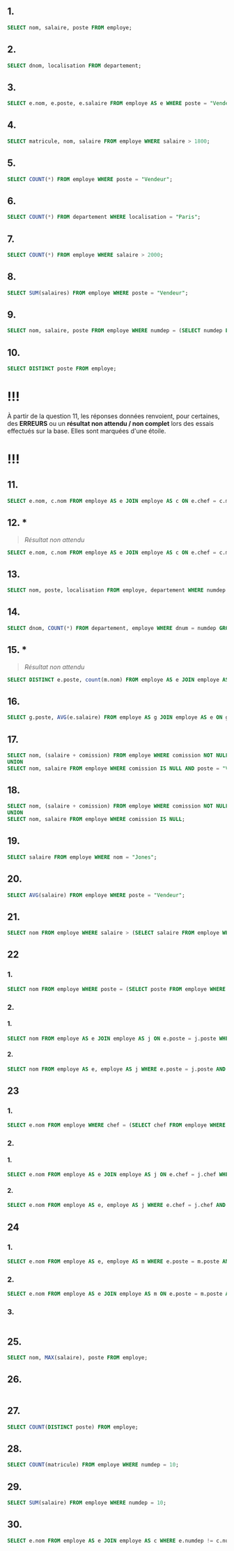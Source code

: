 ## 1.

```sql
SELECT nom, salaire, poste FROM employe;
```

## 2.

```sql
SELECT dnom, localisation FROM departement;
```

## 3.

```sql
SELECT e.nom, e.poste, e.salaire FROM employe AS e WHERE poste = "Vendeur";
```

## 4.

```sql
SELECT matricule, nom, salaire FROM employe WHERE salaire > 1800;
```

## 5.

```sql
SELECT COUNT(*) FROM employe WHERE poste = "Vendeur";
```

## 6.

```sql
SELECT COUNT(*) FROM departement WHERE localisation = "Paris";
```

## 7.

```sql
SELECT COUNT(*) FROM employe WHERE salaire > 2000;
```

## 8.

```sql
SELECT SUM(salaires) FROM employe WHERE poste = "Vendeur";
```

## 9.

```sql
SELECT nom, salaire, poste FROM employe WHERE numdep = (SELECT numdep FROM employe WHERE nom = "Martin");
```

## 10.

```sql
SELECT DISTINCT poste FROM employe;
```

# !!!
À partir de la question 11, les réponses données renvoient, pour certaines, des **ERREURS** ou un **résultat non attendu / non complet** lors des essais effectués sur la base. Elles sont marquées d'une étoile.
# !!!

## 11.

```sql
SELECT e.nom, c.nom FROM employe AS e JOIN employe AS c ON e.chef = c.matricule;
```

## 12. *
> *Résultat non attendu*

```sql
SELECT e.nom, c.nom FROM employe AS e JOIN employe AS c ON e.chef = c.matricule OR e.chef IS NULL;
```

## 13.

```sql
SELECT nom, poste, localisation FROM employe, departement WHERE numdep = dnum;
```

## 14.

```sql
SELECT dnom, COUNT(*) FROM departement, employe WHERE dnum = numdep GROUP BY dnom;
```

## 15. *
> *Résultat non attendu*

```sql
SELECT DISTINCT e.poste, count(m.nom) FROM employe AS e JOIN employe AS m ON m.poste = e.poste GROUP BY e.poste;
```

## 16.

```sql
SELECT g.poste, AVG(e.salaire) FROM employe AS g JOIN employe AS e ON g.poste = e.poste GROUP BY g.poste;
```

## 17.

```sql
SELECT nom, (salaire + comission) FROM employe WHERE comission NOT NULL AND poste = "Vendeur"
UNION
SELECT nom, salaire FROM employe WHERE comission IS NULL AND poste = "Vendeur";
```

## 18.

```sql
SELECT nom, (salaire + comission) FROM employe WHERE comission NOT NULL
UNION
SELECT nom, salaire FROM employe WHERE comission IS NULL;
```

## 19.

```sql
SELECT salaire FROM employe WHERE nom = "Jones";
```

## 20.

```sql
SELECT AVG(salaire) FROM employe WHERE poste = "Vendeur";
```

## 21.

```sql
SELECT nom FROM employe WHERE salaire > (SELECT salaire FROM employe WHERE nom = "Jones");
```

## 22

### 1.

```sql
SELECT nom FROM employe WHERE poste = (SELECT poste FROM employe WHERE nom = "Jones");
```

### 2.
#### 1.
```sql
SELECT nom FROM employe AS e JOIN employe AS j ON e.poste = j.poste WHERE j.nom = "Jones";
```
#### 2.
```sql
SELECT nom FROM employe AS e, employe AS j WHERE e.poste = j.poste AND j.nom = "Jones";
```

## 23

### 1.

```sql
SELECT e.nom FROM employe WHERE chef = (SELECT chef FROM employe WHERE e.nom = "Jones");
```

### 2.
#### 1.
```sql
SELECT e.nom FROM employe AS e JOIN employe AS j ON e.chef = j.chef WHERE j.nom = "Jones";
```
#### 2.
```sql
SELECT e.nom FROM employe AS e, employe AS j WHERE e.chef = j.chef AND j.nom = "Jones";
```

## 24

### 1.
```sql
SELECT e.nom FROM employe AS e, employe AS m WHERE e.poste = m.poste AND e.chef = m.chef AND m.nom = "Martin";
```
### 2.
```sql
SELECT e.nom FROM employe AS e JOIN employe AS m ON e.poste = m.poste AND e.chef = m.chef WHERE m.nom = "Martin";
```
### 3.
```sql
```

## 25.

```sql
SELECT nom, MAX(salaire), poste FROM employe;
```

## 26.

```sql
```

## 27.

```sql
SELECT COUNT(DISTINCT poste) FROM employe;
```

## 28.

```sql
SELECT COUNT(matricule) FROM employe WHERE numdep = 10;
```

## 29.

```sql
SELECT SUM(salaire) FROM employe WHERE numdep = 10;
```

## 30.

```sql
SELECT e.nom FROM employe AS e JOIN employe AS c WHERE e.numdep != c.numdep AND e.chef = c.matricule;
```